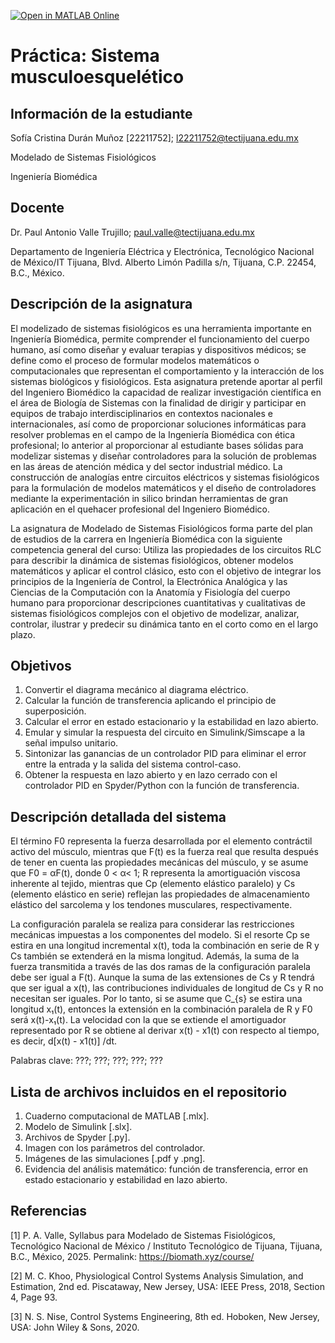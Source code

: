 [![Open in MATLAB Online](https://www.mathworks.com/images/responsive/global/open-in-matlab-online.svg)](https://matlab.mathworks.com/open/github/v1?repo=Sofia-Duran/Practica3MSF)

# Práctica: Sistema musculoesquelético

## Información de la estudiante

Sofía Cristina Durán Muñoz \[22211752]; l22211752@tectijuana.edu.mx

Modelado de Sistemas Fisiológicos

Ingeniería Biomédica

## Docente

Dr. Paul Antonio Valle Trujillo; paul.valle@tectijuana.edu.mx

Departamento de Ingeniería Eléctrica y Electrónica, Tecnológico Nacional de México/IT Tijuana, Blvd. Alberto Limón Padilla s/n, Tijuana, C.P. 22454, B.C., México.

## Descripción de la asignatura

El modelizado de sistemas fisiológicos es una herramienta importante en Ingeniería Biomédica, permite comprender el funcionamiento del cuerpo humano, así como diseñar y evaluar terapias y dispositivos médicos; se define como el proceso de formular modelos matemáticos o computacionales que representan el comportamiento y la interacción de los sistemas biológicos y fisiológicos. Esta asignatura pretende aportar al perfil del Ingeniero Biomédico la capacidad de realizar investigación científica en el área de Biología de Sistemas con la finalidad de dirigir y participar en equipos de trabajo interdisciplinarios en contextos nacionales e internacionales, así como de proporcionar soluciones informáticas para resolver problemas en el campo de la Ingeniería Biomédica con ética profesional; lo anterior al proporcionar al estudiante bases sólidas para modelizar sistemas y diseñar controladores para la solución de problemas en las áreas de atención médica y del sector industrial médico. La construcción de analogías entre circuitos eléctricos y sistemas fisiológicos para la formulación de modelos matemáticos y el diseño de controladores mediante la experimentación in silico brindan herramientas de gran aplicación en el quehacer profesional del Ingeniero Biomédico.

La asignatura de Modelado de Sistemas Fisiológicos forma parte del plan de estudios de la carrera en Ingeniería Biomédica con la siguiente competencia general del curso: Utiliza las propiedades de los circuitos RLC para describir la dinámica de sistemas fisiológicos, obtener modelos matemáticos y aplicar el control clásico, esto con el objetivo de integrar los principios de la Ingeniería de Control, la Electrónica Analógica y las Ciencias de la Computación con la Anatomía y Fisiología del cuerpo humano para proporcionar descripciones cuantitativas y cualitativas de sistemas fisiológicos complejos con el objetivo de modelizar, analizar, controlar, ilustrar y predecir su dinámica tanto en el corto como en el largo plazo.

## Objetivos

1. Convertir el diagrama mecánico al diagrama eléctrico.
2. Calcular la función de transferencia aplicando el principio de superposición.
3. Calcular el error en estado estacionario y la estabilidad en lazo abierto.
4. Emular y simular la respuesta del circuito en Simulink/Simscape a la señal impulso unitario.
5. Sintonizar las ganancias de un controlador PID para eliminar el error entre la entrada y la salida del sistema control-caso.
6. Obtener la respuesta en lazo abierto y en lazo cerrado con el controlador PID en Spyder/Python con la función de transferencia.

## Descripción detallada del sistema

El término F0 representa la fuerza desarrollada por el elemento contráctil activo del músculo, mientras que F(t) es la fuerza real que resulta después de tener en cuenta las propiedades mecánicas del músculo, y se asume que F0 = αF(t), donde 0 < α< 1; R representa la amortiguación viscosa inherente al tejido, mientras que Cp (elemento elástico paralelo) y Cs (elemento elástico en serie) reflejan las propiedades de almacenamiento elástico del sarcolema y los tendones musculares, respectivamente.

La configuración paralela se realiza para considerar las restricciones mecánicas impuestas a los componentes del modelo. Si el resorte Cp se estira en una longitud incremental x(t), toda la combinación en serie de R y Cs también se extenderá en la misma longitud. Además, la suma de la fuerza transmitida a través de las dos ramas de la configuración paralela debe ser igual a F(t). Aunque la suma de las extensiones de Cs y R tendrá que ser igual a x(t), las contribuciones individuales de longitud de Cs y R no necesitan ser iguales. Por lo tanto, si se asume que C\_{s} se estira una longitud x₁(t), entonces la extensión en la combinación paralela de R y F0 será x(t)-x₁(t). La velocidad con la que se extiende el amortiguador representado por R se obtiene al derivar x(t) - x1(t) con respecto al tiempo, es decir, d\[x(t) - x1(t)] /dt.

Palabras clave: ???; ???; ???; ???; ???

## Lista de archivos incluidos en el repositorio

1. Cuaderno computacional de MATLAB \[.mlx].
2. Modelo de Simulink \[.slx].
3. Archivos de Spyder \[.py].
4. Imagen con los parámetros del controlador.
5. Imágenes de las simulaciones \[.pdf y .png].
6. Evidencia del análisis matemático: función de transferencia, error en estado estacionario y estabilidad en lazo abierto.

## Referencias

\[1] P. A. Valle, Syllabus para Modelado de Sistemas Fisiológicos, Tecnológico Nacional de México / Instituto Tecnológico de Tijuana, Tijuana, B.C., México, 2025. Permalink: https://biomath.xyz/course/

\[2] M. C. Khoo, Physiological Control Systems Analysis Simulation, and Estimation, 2nd ed. Piscataway, New Jersey, USA: IEEE Press, 2018, Section 4, Page 93.

\[3] N. S. Nise, Control Systems Engineering, 8th ed. Hoboken, New Jersey, USA: John Wiley \& Sons, 2020.

